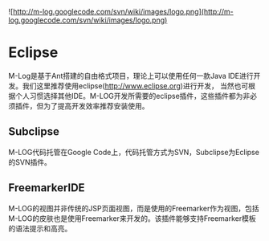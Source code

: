 ![http://m-log.googlecode.com/svn/wiki/images/logo.png](http://m-log.googlecode.com/svn/wiki/images/logo.png)

# Eclipse #

M-Log是基于Ant搭建的自由格式项目，理论上可以使用任何一款Java IDE进行开发。我们这里推荐使用eclipse(<a href='http://www.eclipse.org'><a href='http://www.eclipse.org'>http://www.eclipse.org</a></a>)进行开发，
当然也可根据个人习惯选择其他IDE。M-LOG开发所需要的eclipse插件，这些插件都为非必须插件，但为了提高开发效率推荐安装使用。

## Subclipse ##
M-LOG代码托管在Google Code上，代码托管方式为SVN，Subclipse为Eclipse的SVN插件。
## FreemarkerIDE ##
M-LOG的视图并非传统的JSP页面视图，而是使用的Freemarker作为视图，包括M-LOG的皮肤也是使用Freemarker来开发的。该插件能够支持Freemarker模板的语法提示和高亮。